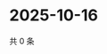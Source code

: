 # 2025-10-16

共 0 条

<!-- BEGIN ZHIHUVIDEO -->
<!-- 最后更新时间 Thu Oct 16 2025 18:13:15 GMT+0800 (China Standard Time) -->

<!-- END ZHIHUVIDEO -->
